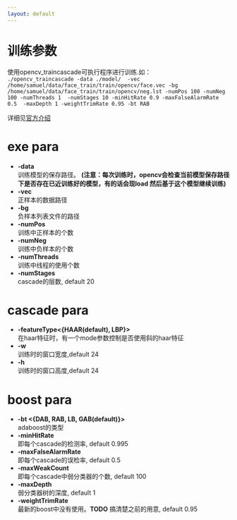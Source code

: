 ```yaml
---
layout: default
---
```


__训练参数__    
=====         
使用opencv_traincascade可执行程序进行训练.如：    
`./opencv_traincascade -data ./model/  -vec /home/samuel/data/face_train/train/opencv/face.vec -bg  /home/samuel/data/face_train/train/opencv/neg.lst -numPos 100 -numNeg 100 -numThreads 1  -numStages 10 -minHitRate 0.9 -maxFalseAlarmRate 0.5  -maxDepth 1 -weightTrimRate 0.95 -bt RAB`     

详细见[官方介绍](http://docs.opencv.org/trunk/doc/user_guide/ug_traincascade.html#cascade-training)    

#  exe para    
* __-data__    
训练模型的保存路径。 __(注意：每次训练时，opencv会检查当前模型保存路径下是否存在已近训练好的模型，有的话会现load 然后基于这个模型继续训练)__    
* __-vec__    
正样本的数据路径    
* __-bg__    
负样本列表文件的路径    
* __-numPos__    
训练中正样本的个数    
* __-numNeg__    
训练中负样本的个数    
* __-numThreads__    
训练中线程的使用个数    
* __-numStages__    
cascade的层数, default 20    

# cascade para    
* __-featureType<{HAAR(default), LBP}>__    
   在haar特征时，有一个mode参数控制是否使用斜的haar特征    
* __-w__     
   训练时的窗口宽度,default 24     
* __-h__      
   训练时的窗口高度,default 24    

# boost para
* __-bt <{DAB, RAB, LB, GAB(default)}>__    
   adaboost的类型     
* __-minHitRate__    
   即每个cascade的检测率, default 0.995    
* __-maxFalseAlarmRate__    
   即每个cascade的误检率, default 0.5     
* __-maxWeakCount__     
   即每个cascade中弱分类器的个数, default 100      
* __-maxDepth__    
   弱分类器树的深度, default 1    
* __-weightTrimRate__    
  最新的boost中没有使用。__TODO__ 搞清楚之前的用意, default 0.95



    












